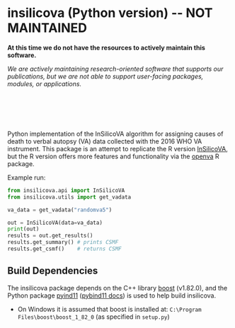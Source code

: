 # insilicova (Python version) -- NOT MAINTAINED

<!---
[![image](https://img.shields.io/pypi/pyversions/insilicova)](https://pypi.org/project/insilicova/)
--->

**At this time we do not have the resources to actively maintain this software.** 

*We are actively maintaining research-oriented software that supports
our publications, but we are not able to support user-facing packages, modules,
or applications.*

<br><br><br><br>

Python implementation of the InSilicoVA algorithm for assigning causes of death
to verbal autopsy (VA) data collected with the 2016 WHO VA instrument.  This
package is an attempt to replicate the R version
[InSilicoVA](https://github.com/verbal-autopsy-software/InSilicoVA), but the R
version offers more features and functionality via the
[openva](https://github.com/verbal-autopsy-software/openVA) R package.

Example run:

```python
from insilicova.api import InSilicoVA
from insilicova.utils import get_vadata

va_data = get_vadata("randomva5")

out = InSilicoVA(data=va_data)
print(out)
results = out.get_results()
results.get_summary() # prints CSMF
results.get_csmf()    # returns CSMF
```

## Build Dependencies

The insilicova package depends on the C++ library [boost](https://www.boost.org/)
(v1.82.0), and the Python package [pyind11](https://github.com/pybind/pybind11)
([pybind11 docs](https://pybind11.readthedocs.io/en/latest/)) is used to help build insilicova.

* On Windows it is assumed that boost is installed at:
  `C:\Program Files\boost\boost_1_82_0` (as specified in `setup.py`)
